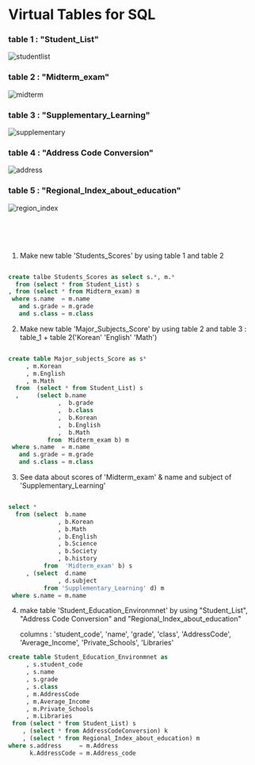Virtual Tables for SQL
===============================================

### table 1 : "Student_List"

![studentlist](https://user-images.githubusercontent.com/33271520/44142112-286a2b2a-a0ba-11e8-97f2-d511711cade4.jpg)


### table 2 : "Midterm_exam"

![midterm](https://user-images.githubusercontent.com/33271520/44142109-28124824-a0ba-11e8-8d48-90cfab0bf852.jpg)


### table 3 : "Supplementary_Learning"

![supplementary](https://user-images.githubusercontent.com/33271520/44142113-2894685e-a0ba-11e8-8581-a5d334040838.jpg)


### table 4 : "Address Code Conversion"

![address](https://user-images.githubusercontent.com/33271520/44142107-27e752ae-a0ba-11e8-8df1-d940eed6ee51.jpg)


### table 5 : "Regional_Index_about_education"

![region_index](https://user-images.githubusercontent.com/33271520/44142111-283b34a0-a0ba-11e8-980e-bb9721721324.jpg)

<br>
<br>
<br>

1. Make new table 'Students_Scores' by using table 1 and table 2  

```sql

create talbe Students_Scores as select s.*, m.*
  from (select * from Student_List) s
, from (select * from Midterm_exam) m
 where s.name  = m.name
   and s.grade = m.grade
   and s.class = m.class

```

2. Make new table 'Major_Subjects_Score' by using table 2 and table 3 : table_1 + table 2('Korean' 'English' 'Math')

```sql

create table Major_subjects_Score as s*
     , m.Korean
     , m.English
     , m.Math
  from  (select * from Student_List) s
  ,     (select b.name
              ,  b.grade
              ,  b.class
              ,  b.Korean
              ,  b.English
              ,  b.Math
           from  Midterm_exam b) m
 where s.name  = m.name
   and s.grade = m.grade
   and s.class = m.class
```

3. See data about scores of 'Midterm_exam' & name and subject of 'Supplementary_Learning'

```sql

select *
  from (select  b.name
              , b.Korean
              , b.Math
              , b.English
              , b.Science
              , b.Society
              , b.history
          from  'Midterm_exam' b) s
     , (select  d.name
              , d.subject
          from 'Supplementary_Learning' d) m
 where s.name = m.name   
 ```
 
 4. make table 'Student_Education_Environmnet' by using "Student_List", "Address Code Conversion" and "Regional_Index_about_education"  
    
    columns : 'student_code', 'name', 'grade', 'class', 'AddressCode', 'Average_Income', 'Private_Schools', 'Libraries'
    
```sql
create table Student_Education_Environmnet as 
     , s.student_code
     , s.name
     , s.grade
     , s.class
     , m.AddressCode
     , m.Average_Income
     , m.Private_Schools
     , m.Libraries
 from (select * from Student_List) s
    , (select * from AddressCodeConversion) k  
    , (select * from Regional_Index_about_education) m
where s.address     = m.Address    
      k.AddressCode = m.Address_code

```
    



           
